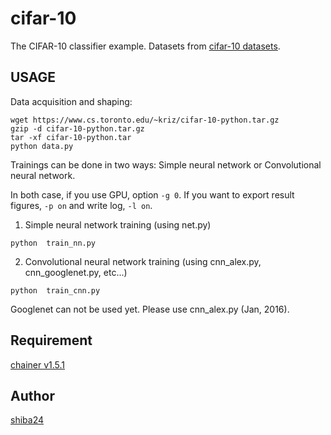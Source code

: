 cifar-10
====

The CIFAR-10 classifier example. Datasets from [cifar-10 datasets](http://www.cs.toronto.edu/~kriz/cifar.html).

## USAGE
Data acquisition and shaping:
```
wget https://www.cs.toronto.edu/~kriz/cifar-10-python.tar.gz
gzip -d cifar-10-python.tar.gz
tar -xf cifar-10-python.tar
python data.py
```

Trainings can be done in two ways: Simple neural network or Convolutional neural network.

In both case, if you use GPU, option ```-g 0```. If you want to export result figures, ```-p on``` and write log, ```-l on```.

1. Simple neural network training (using net.py)
```
python  train_nn.py
```

2. Convolutional neural network training (using cnn_alex.py, cnn_googlenet.py, etc...)

```
python  train_cnn.py
```

Googlenet can not be used yet. Please use cnn_alex.py (Jan, 2016).

## Requirement
[chainer v1.5.1](http://chainer.org/)

## Author

[shiba24](https://github.com/shiba24)



